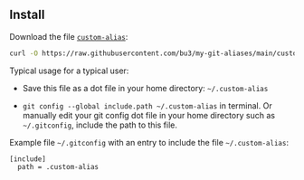 ## Install

Download the file [`custom-alias`](custom-alias):

```sh
curl -O https://raw.githubusercontent.com/bu3/my-git-aliases/main/custom-alias
```

Typical usage for a typical user:

  * Save this file as a dot file in your home directory: `~/.custom-alias`

  * `git config --global include.path ~/.custom-alias` in terminal.  Or manually edit your git config dot file in your home directory such as `~/.gitconfig`, include the path to this file.

Example file `~/.gitconfig` with an entry to include the file `~/.custom-alias`:

```gitalias
[include]
  path = .custom-alias
```
